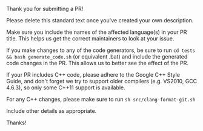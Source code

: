 Thank you for submitting a PR!

Please delete this standard text once you've created your own description.

Make sure you include the names of the affected language(s) in your PR title.
This helps us get the correct maintainers to look at your issue.

If you make changes to any of the code generators, be sure to run
`cd tests && bash generate_code.sh` (or equivalent .bat) and include the generated
code changes in the PR. This allows us to better see the effect of the PR.

If your PR includes C++ code, please adhere to the Google C++ Style Guide,
and don't forget we try to support older compilers (e.g. VS2010, GCC 4.6.3),
so only some C++11 support is available.

For any C++ changes, please make sure to run `sh src/clang-format-git.sh`

Include other details as appropriate.

Thanks!
